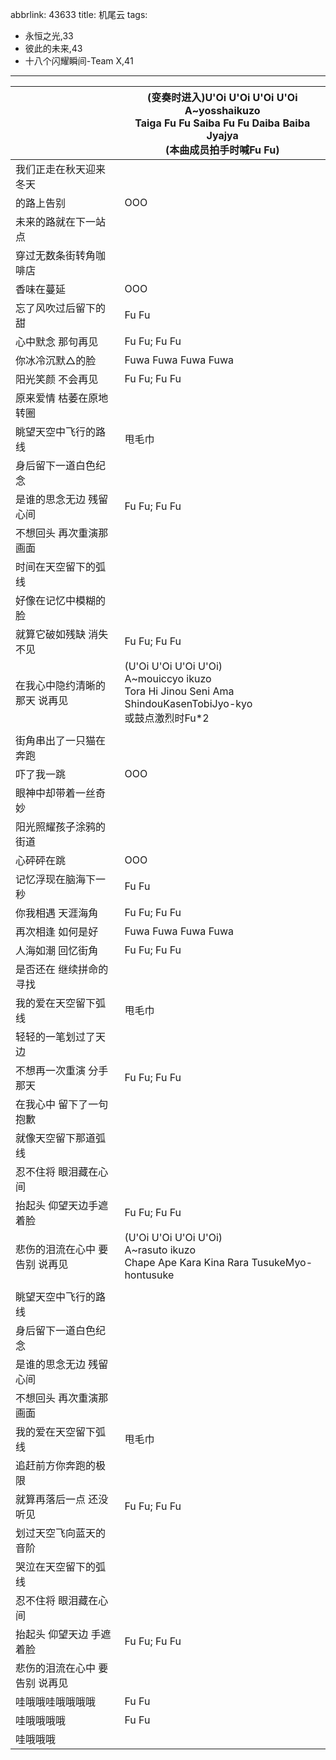 abbrlink: 43633
title: 机尾云
tags:
  - 永恒之光,33
  - 彼此的未来,43
  - 十八个闪耀瞬间-Team X,41
---
|      |(变奏时进入)U'Oi U'Oi U'Oi U'Oi<br>A~yosshaikuzo<br>Taiga Fu Fu Saiba Fu Fu Daiba Baiba Jyajya<br>(本曲成员拍手时喊Fu Fu)|
|--|--|
|我们正走在秋天迎来冬天|      |
|的路上告别|OOO|
|未来的路就在下一站点|      |
|穿过无数条街转角咖啡店|      |
|香味在蔓延|OOO|
|忘了风吹过后留下的甜|Fu Fu|
|心中默念 那句再见|Fu Fu; Fu Fu|
|你冰冷沉默△的脸|Fuwa Fuwa Fuwa Fuwa|
|阳光笑颜 不会再见|Fu Fu; Fu Fu|
|原来爱情 枯萎在原地转圈|      |
|眺望天空中飞行的路线|甩毛巾|
|身后留下一道白色纪念|      |
|是谁的思念无边 残留心间|Fu Fu; Fu Fu|
|不想回头 再次重演那画面|      |
|时间在天空留下的弧线|      |
|好像在记忆中模糊的脸|      |
|就算它破如残缺 消失不见|Fu Fu; Fu Fu|
|在我心中隐约清晰的那天 说再见|(U'Oi U'Oi U'Oi U'Oi)<br>A~mouiccyo ikuzo<br>Tora Hi Jinou Seni Ama ShindouKasenTobiJyo-kyo<br>或鼓点激烈时Fu*2|
|      ||
|街角串出了一只猫在奔跑|      |
|吓了我一跳|OOO|
|眼神中却带着一丝奇妙|      |
|阳光照耀孩子涂鸦的街道|      |
|心砰砰在跳|OOO|
|记忆浮现在脑海下一秒|Fu Fu|
|你我相遇 天涯海角|Fu Fu; Fu Fu|
|再次相逢 如何是好|Fuwa Fuwa Fuwa Fuwa|
|人海如潮 回忆街角|Fu Fu; Fu Fu|
|是否还在 继续拼命的寻找|      |
|我的爱在天空留下弧线|甩毛巾|
|轻轻的一笔划过了天边|      |
|不想再一次重演 分手那天|Fu Fu; Fu Fu|
|在我心中 留下了一句抱歉|      |
|就像天空留下那道弧线|      |
|忍不住将 眼泪藏在心间|      |
|抬起头 仰望天边手遮着脸|Fu Fu; Fu Fu|
|悲伤的泪流在心中 要告别 说再见|(U'Oi U'Oi U'Oi U'Oi)<br>A~rasuto ikuzo<br>Chape Ape Kara Kina Rara TusukeMyo-hontusuke|
|      |      |
|眺望天空中飞行的路线|      |
|身后留下一道白色纪念|      |
|是谁的思念无边 残留心间|      |
|不想回头 再次重演那画面|      |
|我的爱在天空留下弧线|甩毛巾|
|追赶前方你奔跑的极限|      |
|就算再落后一点 还没听见|Fu Fu; Fu Fu|
|划过天空飞向蓝天的音阶|      |
|哭泣在天空留下的弧线|      |
|忍不住将 眼泪藏在心间|      |
|抬起头 仰望天边 手遮着脸|Fu Fu; Fu Fu|
|悲伤的泪流在心中 要告别 说再见|      |
|哇哦哦哇哦哦哦哦|Fu Fu|
|哇哦哦哦哦|Fu Fu|
|哇哦哦哦|      |